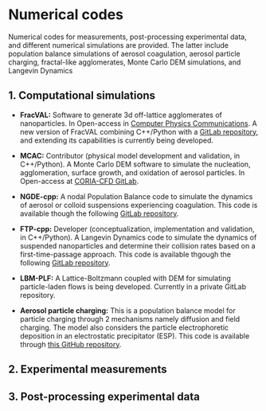 # Numerical codes
Numerical codes for measurements, post-processing experimental data, and different numerical simulations are provided. The latter include population balance simulations of aerosol coagulation, aerosol particle charging, fractal-like agglomerates, Monte Carlo DEM simulations, and Langevin Dynamics

## 1. Computational simulations

* **FracVAL:** Software to generate 3d off-lattice agglomerates of nanoparticles. In Open-access in [Computer Physics Communications](https://doi.org/10.1016/j.cpc.2019.01.015).  A new version of FracVAL combining C++/Python with a [GitLab repository](https://gitlab.com/jmoranc1/fracval_cpp), and extending its capabilities is currently being developed.

* **MCAC:** Contributor (physical model development and validation, in C++/Python). A Monte Carlo DEM software to simulate the nucleation, agglomeration, surface growth, and oxidation of aerosol particles. In Open-access at [CORIA-CFD GitLab](https://gitlab.coria-cfd.fr/MCAC/MCAC/).

* **NGDE-cpp:** A nodal Population Balance code to simulate the dynamics of aerosol or colloid suspensions experiencing coagulation. This code is available though the following [GitLab repository](https://gitlab.com/jmoranc1/ngde_cpp).
    
* **FTP-cpp:** Developer (conceptualization, implementation and validation, in C++/Python). A Langevin Dynamics code to simulate the dynamics of suspended nanoparticles and determine their collision rates based on a first-time-passage approach. This code is available thgough the following [GitLab repository](https://gitlab.com/jmoranc1/ftp_kernels_langevin_dynamics).

* **LBM-PLF:** A Lattice-Boltzmann coupled with DEM for simulating particle-laden flows is being developed. Currently in a private GitLab repository.

* **Aerosol particle charging:** This is a population balance model for particle charging through 2 mechanisms namely diffusion and field charging. The model also considers the particle electrophoretic deposition in an electrostatic precipitator (ESP). This code is available through [this GitHub repository](https://github.com/Aerosol-Lab/Aerosol_particle_charging_1d_model).

## 2. Experimental measurements


## 3. Post-processing experimental data
